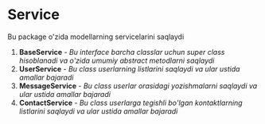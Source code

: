 # Service
Bu package o'zida modellarning servicelarini saqlaydi

1. **BaseService** - *Bu interface barcha classlar uchun super class hisoblanadi va o'zida umumiy abstract metodlarni saqlaydi*
2. **UserService** - *Bu class userlarning listlarini saqlaydi va ular ustida amallar bajaradi*
3. **MessageService** - *Bu class userlar orasidagi yozishmalarni saqlaydi va ular ustida amallar bajaradi*
4. **ContactService** - *Bu class userlarga tegishli bo'lgan kontaktlarning listlarini saqlaydi va ular ustida amallar bajaradi*